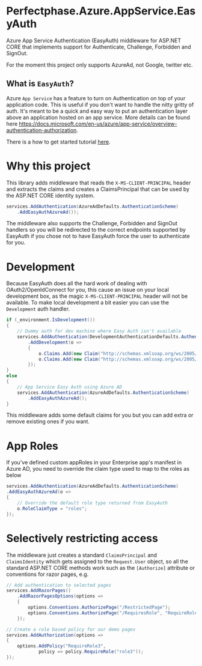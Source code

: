 # Perfectphase.Azure.AppService.EasyAuth

Azure App Service Authentication (EasyAuth) middleware for ASP.NET CORE that implements support for Authenticate, Challenge, Forbidden and SignOut. 

For the moment this project only supports AzureAd, not Google, twitter etc.

## What is `EasyAuth`?

Azure `App Service` has a feature to turn on Authentication on top of your application code. This is useful if you don't want to handle the nitty gritty of auth. It's meant to be a quick and easy way to put an authentication layer above an application hosted on an app service. More details can be found here https://docs.microsoft.com/en-us/azure/app-service/overview-authentication-authorization.

There is a how to get started tutorial [here](https://www.benday.com/2018/05/17/walkthrough-part-2-configure-app-service-authentication-for-your-azure-web-app/).

# Why this project

This library adds middleware that reads the `X-MS-CLIENT-PRINCIPAL` header and extracts the claims and creates a ClaimsPrincipal that can be used by the ASP.NET CORE identity system.

```csharp
services.AddAuthentication(AzureAdDefaults.AuthenticationScheme)
    .AddEasyAuthAzureAd());
```

The middleware also supports the Challenge, Forbidden and SignOut handlers so you will be redirected to the correct endpoints supported by EasyAuth if you chose not to have EasyAuth force the user to authenticate for you.

# Development

Because EasyAuth does all the hard work of dealing with OAuth2/OpenIdConnect for you, this cause an issue on your local development box, as the magic `X-MS-CLIENT-PRINCIPAL` header will not be available.  To make local development a bit easier you can use the `Development` auth handler.

```csharp
if (_environment.IsDevelopment())
{
    // Dummy auth for dev machine where Easy Auth isn't available
    services.AddAuthentication(DevelopmentAuthenticationDefaults.AuthenticationScheme)
        .AddDevelopment(o =>
        {
            o.Claims.Add(new Claim("http://schemas.xmlsoap.org/ws/2005/05/identity/claims/surname", "Bloggs"));
            o.Claims.Add(new Claim("http://schemas.xmlsoap.org/ws/2005/05/identity/claims/givenname", "Fred"));
        });
}
else
{
    // App Service Easy Auth using Azure AD
    services.AddAuthentication(AzureAdDefaults.AuthenticationScheme)
        .AddEasyAuthAzureAd();
}
```

This middleware adds some default claims for you but you can add extra or remove existing ones if you want.

# App Roles
If you've defined custom appRoles in your Enterprise app's manifest in Azure AD, you need to override the claim type used to map to the roles as below

```csharp
services.AddAuthentication(AzureAdDefaults.AuthenticationScheme)
.AddEasyAuthAzureAd(o =>
{
    // Override the default role type returned from EasyAuth
    o.RoleClaimType = "roles";
});
```

# Selectively restricting access

The middleware just creates a standard `ClaimsPrincipal` and `ClaimsIdentity` which gets assigned to the `Request.User` object, so all the standard ASP.NET CORE methods work such as the `[Authorize]` attribute or conventions for razor pages, e.g.

```csharp
// Add authentication to selected pages
services.AddRazorPages()
    .AddRazorPagesOptions(options =>
    {
        options.Conventions.AuthorizePage("/RestrictedPage");
        options.Conventions.AuthorizePage("/RequiresRole", "RequireRole3");  //Use the policy defined below
    });

// Create a role based policy for our demo pages
services.AddAuthorization(options =>
{
    options.AddPolicy("RequireRole3",
            policy => policy.RequireRole("role3"));
});

```